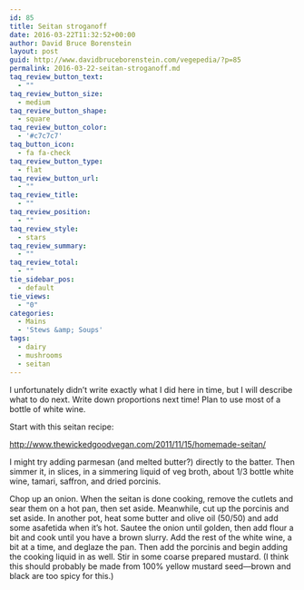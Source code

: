 ```yaml
---
id: 85
title: Seitan stroganoff
date: 2016-03-22T11:32:52+00:00
author: David Bruce Borenstein
layout: post
guid: http://www.davidbruceborenstein.com/vegepedia/?p=85
permalink: 2016-03-22-seitan-stroganoff.md
taq_review_button_text:
  - ""
taq_review_button_size:
  - medium
taq_review_button_shape:
  - square
taq_review_button_color:
  - '#c7c7c7'
taq_button_icon:
  - fa fa-check
taq_review_button_type:
  - flat
taq_review_button_url:
  - ""
taq_review_title:
  - ""
taq_review_position:
  - ""
taq_review_style:
  - stars
taq_review_summary:
  - ""
taq_review_total:
  - ""
tie_sidebar_pos:
  - default
tie_views:
  - "0"
categories:
  - Mains
  - 'Stews &amp; Soups'
tags:
  - dairy
  - mushrooms
  - seitan
---
```

I unfortunately didn’t write exactly what I did here in time, but I will describe what to do next. Write down proportions next time! Plan to use most of a bottle of white wine.

Start with this seitan recipe:

<http://www.thewickedgoodvegan.com/2011/11/15/homemade-seitan/>

I might try adding parmesan (and melted butter?) directly to the batter. Then simmer it, in slices, in a simmering liquid of veg broth, about 1/3 bottle white wine, tamari, saffron, and dried porcinis.

Chop up an onion. When the seitan is done cooking, remove the cutlets and sear them on a hot pan, then set aside. Meanwhile, cut up the porcinis and set aside. In another pot, heat some butter and olive oil (50/50) and add some asafetida when it’s hot. Sautee the onion until golden, then add flour a bit and cook until you have a brown slurry. Add the rest of the white wine, a bit at a time, and deglaze the pan. Then add the porcinis and begin adding the cooking liquid in as well. Stir in some coarse prepared mustard. (I think this should probably be made from 100% yellow mustard seed—brown and black are too spicy for this.)